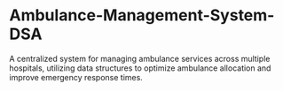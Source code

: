 # Ambulance-Management-System-DSA
A centralized system for managing ambulance services across multiple hospitals, utilizing data structures to optimize ambulance allocation and improve emergency response times.
